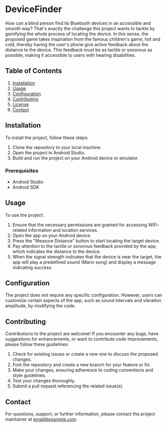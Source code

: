 # DeviceFinder

How can a blind person find its Bluetooth devices in an accessible and smooth way? That's exactly the challenge this project wants to tackle by gamifying the whole process of locating the device. In this sense, the proposed game takes inspiration from the famous children's game, hot and cold, thereby having the user's phone give active feedback about the distance to the device. This feedback must be as tactile or sonorous as possible, making it accessible to users with hearing disabilities.

## Table of Contents
1. [Installation](#installation)
2. [Usage](#usage)
3. [Configuration](#configuration)
4. [Contributing](#contributing)
5. [License](#license)
6. [Contact](#contact)

## Installation
To install the project, follow these steps:

1. Clone the repository to your local machine.
2. Open the project in Android Studio.
3. Build and run the project on your Android device or emulator.

### Prerequisites
- Android Studio
- Android SDK

## Usage
To use the project:

1. Ensure that the necessary permissions are granted for accessing WiFi-related information and location services.
2. Open the app on your Android device.
3. Press the "Measure Distance" button to start locating the target device.
4. Pay attention to the tactile or sonorous feedback provided by the app, which indicates the distance to the device.
5. When the signal strength indicates that the device is near the target, the app will play a predefined sound (Mario song) and display a message indicating success.

## Configuration
The project does not require any specific configuration. However, users can customize certain aspects of the app, such as sound intervals and vibration amplitude, by modifying the code.

## Contributing
Contributions to the project are welcome! If you encounter any bugs, have suggestions for enhancements, or want to contribute code improvements, please follow these guidelines:

1. Check for existing issues or create a new one to discuss the proposed changes.
2. Fork the repository and create a new branch for your feature or fix.
3. Make your changes, ensuring adherence to coding conventions and style guidelines.
4. Test your changes thoroughly.
5. Submit a pull request referencing the related issue(s).

## Contact
For questions, support, or further information, please contact the project maintainer at [email@example.com](salvador.santos@nos.pt).
